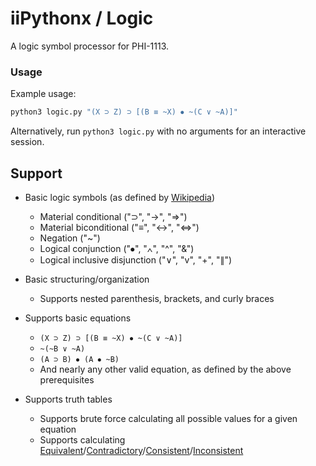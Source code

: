 # iiPythonx / Logic

A logic symbol processor for PHI-1113.

### Usage

Example usage:
```sh
python3 logic.py "(X ⊃ Z) ⊃ [(B ≡ ~X) ⦁ ~(C ∨ ~A)]"
```

Alternatively, run `python3 logic.py` with no arguments for an interactive session.

## Support

- Basic logic symbols (as defined by [Wikipedia](https://en.wikipedia.org/wiki/List_of_logic_symbols))
    - Material conditional ("⊃", "→", "⇒")
    - Material biconditional ("≡", "↔", "⇔")
    - Negation ("~")
    - Logical conjunction ("⦁", "∧", "^", "&")
    - Logical inclusive disjunction ("∨", "v", "+", "∥")

- Basic structuring/organization
    - Supports nested parenthesis, brackets, and curly braces

- Supports basic equations
    - `(X ⊃ Z) ⊃ [(B ≡ ~X) ⦁ ~(C ∨ ~A)]`
    - `~(~B ∨ ~A)`
    - `(A ⊃ B) ⦁ (A ⦁ ~B)`
    - And nearly any other valid equation, as defined by the above prerequisites

- Supports truth tables
    - Supports brute force calculating all possible values for a given equation
    - Supports calculating [Equivalent](https://en.wikipedia.org/wiki/Logical_equivalence)/[Contradictory](https://en.wikipedia.org/wiki/Contradiction)/[Consistent](https://en.wikipedia.org/wiki/Consistency#First-order_logic)/[Inconsistent](https://en.wikipedia.org/wiki/Consistency#First-order_logic)
